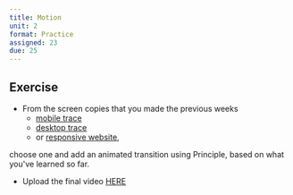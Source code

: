 ```yaml
---
title: Motion
unit: 2
format: Practice
assigned: 23
due: 25
---
```



Exercise
--------

- From the screen copies that you made the previous weeks
    - [mobile trace](https://uxui0519.netlify.com/homework/sketch-mobile/) 
    - [desktop trace](https://uxui0519.netlify.com/homework/sketch-desktop/)
    - or [responsive website](https://uxui0519.netlify.com/homework/responsive-sketch-1/), 
    
choose one and add an animated transition using Principle, based on what you've learned so far.
- Upload the final video [HERE](https://drive.google.com/drive/u/2/folders/1cpWtf4OUQtD1XHXSDSyH1P3ClKCkLvSF)

